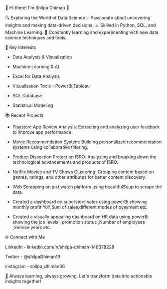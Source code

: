 👋 Hi there! I'm Shilpa Dhiman 👋

🔍 Exploring the World of Data Science
💡 Passionate about uncovering insights and making data-driven decisions.
📊 Skilled in Python, SQL, and Machine Learning.
🚀 Constantly learning and experimenting with new data science techniques and tools.

🧠 Key Interests

- Data Analysis & Visualization

- Machine Learning & AI

- Excel for Data Analysis

- Visualisation Tools - PowerBi,Tableau

- SQL Database

- Statistical Modeling


📚 Recent Projects
- Playstore App Review Analysis: Extracting and analyzing user feedback to improve app performance.
  
- Movie Recommendation System: Building personalized recommendation systems using collaborative filtering.
  
- Product Dissection Project on ISRO: Analyzing and breaking down the technological advancements and products of ISRO.
  
- Netflix Movies and TV Shows Clustering: Grouping content based on genres, ratings, and other attributes for better content discovery.
  
- Web Scrapping on just watch platform using beautifulSoup to scrape the data.

- Created a dashboard on superstore sales using powerBi showing monthly profit YoY,Sum of sales,different modes of pyayment etc.
  
- Created a visually appealing dashboard on HR data using powerBi showing the job levels , promotion status ,Number of employees ,Service years etc.

  
🌐 Connect with Me

LinkedIn - linkedin.com/in/shilpa-dhiman-146378228

Twitter - @shilpaDhiman19

instagram - shilpa_dhiman06

🌱 Always learning, always growing.
Let's transform data into actionable insights together!

<!---
shilpadhiman06/shilpadhiman06 is a ✨ special ✨ repository because its `README.md` (this file) appears on your GitHub profile.
You can click the Preview link to take a look at your changes.
--->
